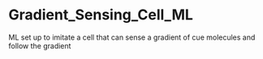 # Gradient_Sensing_Cell_ML
ML set up to imitate a cell that can sense a gradient of cue molecules and follow the gradient
